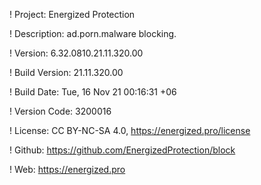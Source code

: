 ! Project: Energized Protection

! Description: ad.porn.malware blocking.

! Version: 6.32.0810.21.11.320.00

! Build Version: 21.11.320.00

! Build Date: Tue, 16 Nov 21 00:16:31 +06

! Version Code: 3200016

! License: CC BY-NC-SA 4.0, https://energized.pro/license

! Github: https://github.com/EnergizedProtection/block

! Web: https://energized.pro
